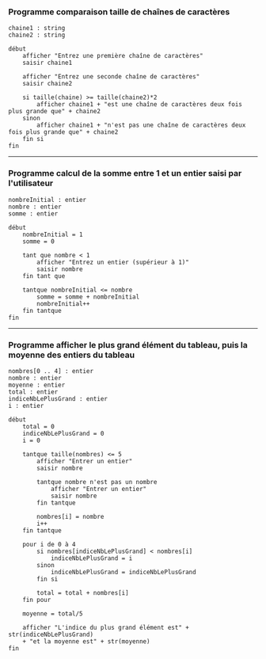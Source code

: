### Programme comparaison taille de chaînes de caractères
    chaine1 : string
    chaine2 : string

    début
        afficher "Entrez une première chaîne de caractères"
        saisir chaine1

        afficher "Entrez une seconde chaîne de caractères"
        saisir chaine2

        si taille(chaine) >= taille(chaine2)*2
            afficher chaine1 + "est une chaîne de caractères deux fois plus grande que" + chaine2
        sinon
            afficher chaine1 + "n'est pas une chaîne de caractères deux fois plus grande que" + chaine2
        fin si
    fin

------

### Programme calcul de la somme entre 1 et un entier saisi par l'utilisateur
    nombreInitial : entier
    nombre : entier
    somme : entier

    début
        nombreInitial = 1
        somme = 0

        tant que nombre < 1
            afficher "Entrez un entier (supérieur à 1)"
            saisir nombre
        fin tant que

        tantque nombreInitial <= nombre
            somme = somme + nombreInitial
            nombreInitial++
        fin tantque
    fin

------

### Programme afficher le plus grand élément du tableau, puis la moyenne des entiers du tableau
    nombres[0 .. 4] : entier
    nombre : entier
    moyenne : entier
    total : entier
    indiceNbLePlusGrand : entier
    i : entier

    début
        total = 0
        indiceNbLePlusGrand = 0
        i = 0

        tantque taille(nombres) <= 5
            afficher "Entrer un entier"
            saisir nombre 

            tantque nombre n'est pas un nombre
                afficher "Entrer un entier"
                saisir nombre
            fin tantque

            nombres[i] = nombre
            i++
        fin tantque

        pour i de 0 à 4
            si nombres[indiceNbLePlusGrand] < nombres[i]
                indiceNbLePlusGrand = i
            sinon
                indiceNbLePlusGrand = indiceNbLePlusGrand
            fin si

            total = total + nombres[i]
        fin pour

        moyenne = total/5

        afficher "L'indice du plus grand élément est" + str(indiceNbLePlusGrand)
        + "et la moyenne est" + str(moyenne)
    fin